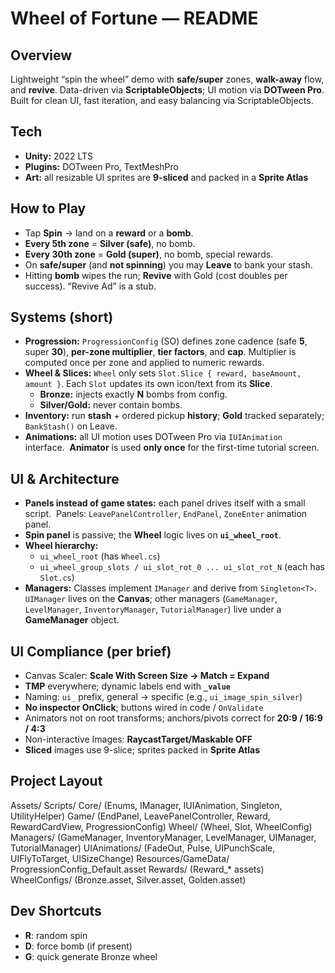 # Wheel of Fortune — README

## Overview
Lightweight “spin the wheel” demo with **safe/super** zones, **walk-away** flow, and **revive**. Data-driven via **ScriptableObjects**; UI motion via **DOTween Pro**. Built for clean UI, fast iteration, and easy balancing via ScriptableObjects.

## Tech
- **Unity:** 2022 LTS
- **Plugins:** DOTween Pro, TextMeshPro
- **Art:** all resizable UI sprites are **9-sliced** and packed in a **Sprite Atlas**

## How to Play
- Tap **Spin** → land on a **reward** or a **bomb**.
- **Every 5th zone** = **Silver (safe)**, no bomb.
- **Every 30th zone** = **Gold (super)**, no bomb, special rewards.
- On **safe/super** (and **not spinning**) you may **Leave** to bank your stash.
- Hitting **bomb** wipes the run; **Revive** with Gold (cost doubles per success). “Revive Ad” is a stub.

## Systems (short)
- **Progression:** `ProgressionConfig` (SO) defines zone cadence (safe **5**, super **30**), **per-zone multiplier**, **tier factors**, and **cap**. Multiplier is computed once per zone and applied to numeric rewards.
- **Wheel & Slices:** `Wheel` only sets `Slot.Slice { reward, baseAmount, amount }`. Each `Slot` updates its own icon/text from its **Slice**.
  - **Bronze:** injects exactly **N** bombs from config.
  - **Silver/Gold:** never contain bombs.
- **Inventory:** run **stash** + ordered pickup **history**; **Gold** tracked separately; `BankStash()` on Leave.
- **Animations:** all UI motion uses DOTween Pro via `IUIAnimation` interface.   **Animator** is used **only once** for the first-time tutorial screen.

## UI & Architecture
- **Panels instead of game states:** each panel drives itself with a small script.   Panels: `LeavePanelController`, `EndPanel`, `ZoneEnter` animation panel.
- **Spin panel** is passive; the **Wheel** logic lives on **`ui_wheel_root`**.
- **Wheel hierarchy:**
  - `ui_wheel_root` (has `Wheel.cs`)
  - `ui_wheel_group_slots / ui_slot_rot_0 ... ui_slot_rot_N` (each has `Slot.cs`)
- **Managers:** Classes implement `IManager` and derive from `Singleton<T>`.   `UIManager` lives on the **Canvas**; other managers (`GameManager`, `LevelManager`, `InventoryManager`, `TutorialManager`) live under a **GameManager** object.

## UI Compliance (per brief)
- Canvas Scaler: **Scale With Screen Size → Match = Expand**
- **TMP** everywhere; dynamic labels end with **`_value`**
- Naming: `ui_` prefix, general → specific (e.g., `ui_image_spin_silver`)
- **No inspector OnClick**; buttons wired in code / `OnValidate`
- Animators not on root transforms; anchors/pivots correct for **20:9 / 16:9 / 4:3**
- Non-interactive Images: **RaycastTarget/Maskable OFF**
- **Sliced** images use 9-slice; sprites packed in **Sprite Atlas**

## Project Layout
Assets/
  Scripts/
    Core/            (Enums, IManager, IUIAnimation, Singleton, UtilityHelper)
    Game/            (EndPanel, LeavePanelController, Reward, RewardCardView, ProgressionConfig)
    Wheel/           (Wheel, Slot, WheelConfig)
    Managers/        (GameManager, InventoryManager, LevelManager, UIManager, TutorialManager)
    UIAnimations/    (FadeOut, Pulse, UIPunchScale, UIFlyToTarget, UISizeChange)
  Resources/GameData/
    ProgressionConfig_Default.asset
    Rewards/         (Reward_* assets)
    WheelConfigs/    (Bronze.asset, Silver.asset, Golden.asset)
## Dev Shortcuts
- **R**: random spin
- **D**: force bomb (if present)
- **G**: quick generate Bronze wheel
